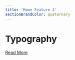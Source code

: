 ```yaml
---
title: 'Home Feature 3'
sectionBrandColor: quaternary
---
```


# Typography

[Read More](../../typography)
